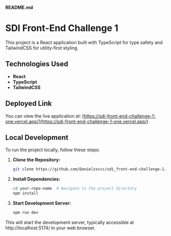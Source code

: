 **README.md**

# SDI Front-End Challenge 1

This project is a React application built with TypeScript for type safety and TailwindCSS for utility-first styling.

## Technologies Used

* **React** 
* **TypeScript** 
* **TailwindCSS**

## Deployed Link

You can view the live application at: [https://sdi-front-end-challenge-1-one.vercel.app/](https://sdi-front-end-challenge-1-one.vercel.app/)

## Local Development

To run the project locally, follow these steps:

1. **Clone the Repository:**
   ```bash
   git clone https://github.com/Danielzxccc/sdi_front-end-challenge-1.git
   ```

2. **Install Dependencies:**
   ```bash
   cd your-repo-name  # Navigate to the project directory
   npm install
   ```

3. **Start Development Server:**
   ```bash
   npm run dev
   ```

This will start the development server, typically accessible at http://localhost:5174/ in your web browser.
